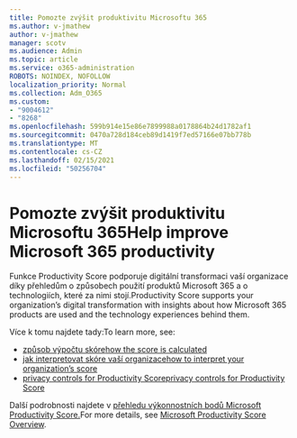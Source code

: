 ```yaml
---
title: Pomozte zvýšit produktivitu Microsoftu 365
ms.author: v-jmathew
author: v-jmathew
manager: scotv
ms.audience: Admin
ms.topic: article
ms.service: o365-administration
ROBOTS: NOINDEX, NOFOLLOW
localization_priority: Normal
ms.collection: Adm_O365
ms.custom:
- "9004612"
- "8268"
ms.openlocfilehash: 599b914e15e86e7899988a0178864b24d1782af1
ms.sourcegitcommit: 0470a728d184ceb89d1419f7ed57166e07bb778b
ms.translationtype: MT
ms.contentlocale: cs-CZ
ms.lasthandoff: 02/15/2021
ms.locfileid: "50256704"
---
```

# <a name="help-improve-microsoft-365-productivity"></a><span data-ttu-id="fd372-102">Pomozte zvýšit produktivitu Microsoftu 365</span><span class="sxs-lookup"><span data-stu-id="fd372-102">Help improve Microsoft 365 productivity</span></span>

<span data-ttu-id="fd372-103">Funkce Productivity Score podporuje digitální transformaci vaší organizace díky přehledům o způsobech použití produktů Microsoft 365 a o technologiích, které za nimi stojí.</span><span class="sxs-lookup"><span data-stu-id="fd372-103">Productivity Score supports your organization’s digital transformation with insights about how Microsoft 365 products are used and the technology experiences behind them.</span></span>

<span data-ttu-id="fd372-104">Více k tomu najdete tady:</span><span class="sxs-lookup"><span data-stu-id="fd372-104">To learn more, see:</span></span>

- [<span data-ttu-id="fd372-105">způsob výpočtu skóre</span><span class="sxs-lookup"><span data-stu-id="fd372-105">how the score is calculated</span></span>](https://docs.microsoft.com/microsoft-365/admin/productivity/productivity-score)
- [<span data-ttu-id="fd372-106">jak interpretovat skóre vaší organizace</span><span class="sxs-lookup"><span data-stu-id="fd372-106">how to interpret your organization’s score</span></span>](https://docs.microsoft.com/microsoft-365/admin/productivity/productivity-score)
- [<span data-ttu-id="fd372-107">privacy controls for Productivity Score</span><span class="sxs-lookup"><span data-stu-id="fd372-107">privacy controls for Productivity Score</span></span>](https://docs.microsoft.com/microsoft-365/admin/productivity/privacy)

<span data-ttu-id="fd372-108">Další podrobnosti najdete v [přehledu výkonnostních bodů Microsoft Productivity Score.](https://docs.microsoft.com/microsoft-365/admin/productivity/productivity-score)</span><span class="sxs-lookup"><span data-stu-id="fd372-108">For more details, see [Microsoft Productivity Score Overview](https://docs.microsoft.com/microsoft-365/admin/productivity/productivity-score).</span></span>
